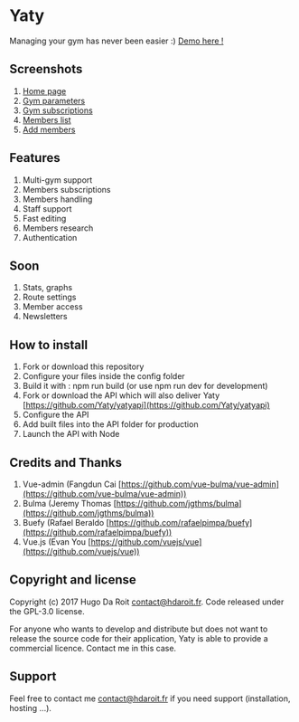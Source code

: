 # Yaty
Managing your gym has never been easier :) [Demo here !](#)

## Screenshots
1. [Home page](https://image.prntscr.com/image/4va8qRW4QOGy9OodkVIvkw.png)
2. [Gym parameters](https://image.prntscr.com/image/bKrhWutfR_CqKmPtQdw1tw.png)
3. [Gym subscriptions](https://image.prntscr.com/image/6QmvszIfSTyHCIE8JKf31w.png)
4. [Members list](https://image.prntscr.com/image/YX8kiOBfSqGCWPmFux73hQ.png)
5. [Add members](https://image.prntscr.com/image/604mXO3ETaa8pHwSiim_mw.png)

## Features
1. Multi-gym support
2. Members subscriptions
3. Members handling
4. Staff support
5. Fast editing
6. Members research
7. Authentication

## Soon
1. Stats, graphs
2. Route settings
3. Member access
4. Newsletters

## How to install
1. Fork or download this repository
2. Configure your files inside the config folder
3. Build it with : npm run build (or use npm run dev for development)
4. Fork or download the API which will also deliver Yaty [https://github.com/Yaty/yatyapi](https://github.com/Yaty/yatyapi)
5. Configure the API
6. Add built files into the API folder for production
7. Launch the API with Node

## Credits and Thanks
1. Vue-admin (Fangdun Cai [https://github.com/vue-bulma/vue-admin](https://github.com/vue-bulma/vue-admin))
2. Bulma (Jeremy Thomas [https://github.com/jgthms/bulma](https://github.com/jgthms/bulma))
3. Buefy (Rafael Beraldo [https://github.com/rafaelpimpa/buefy](https://github.com/rafaelpimpa/buefy))
4. Vue.js (Evan You [https://github.com/vuejs/vue](https://github.com/vuejs/vue))

## Copyright and license
Copyright (c) 2017 Hugo Da Roit [contact@hdaroit.fr](contact@hdaroit.fr). Code released under the GPL-3.0 license.

For anyone who wants to develop and distribute but does not want to release the source code for their application, Yaty is able to provide a commercial licence.
Contact me in this case.

## Support
Feel free to contact me [contact@hdaroit.fr](contact@hdaroit.fr) if you need support (installation, hosting ...).
